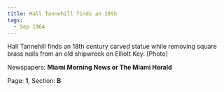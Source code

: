 ```yaml
---  
title: Hall Tannehill finds an 18th  
tags:  
  - Sep 1964  
---  
```

  
Hall Tannehill finds an 18th century carved statue while removing square brass nails from an old shipwreck on Elliott Key. [Photo]  
  
Newspapers: **Miami Morning News or The Miami Herald**  
  
Page: **1**, Section: **B** 
